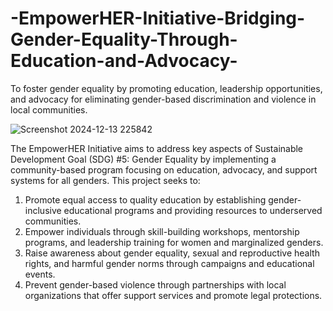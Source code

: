 # -EmpowerHER-Initiative-Bridging-Gender-Equality-Through-Education-and-Advocacy-
To foster gender equality by promoting education, leadership opportunities, and advocacy for eliminating gender-based discrimination and violence in local communities.

![Screenshot 2024-12-13 225842](https://github.com/user-attachments/assets/1da2db49-4500-487c-a13d-5eb5841b67f7)

The EmpowerHER Initiative aims to address key aspects of Sustainable Development Goal (SDG) #5: Gender Equality by implementing a community-based program focusing on education, advocacy, and support systems for all genders. This project seeks to:
1. Promote equal access to quality education by establishing gender-inclusive educational programs and providing resources to underserved communities.
2. Empower individuals through skill-building workshops, mentorship programs, and leadership training for women and marginalized genders.
3. Raise awareness about gender equality, sexual and reproductive health rights, and harmful gender norms through campaigns and educational events.
4. Prevent gender-based violence through partnerships with local organizations that offer support services and promote legal protections.
